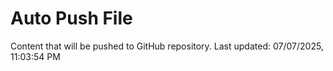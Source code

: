 # Auto Push File

Content that will be pushed to GitHub repository.
Last updated: 07/07/2025, 11:03:54 PM